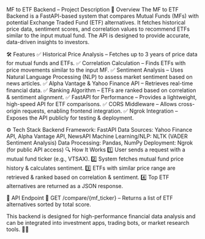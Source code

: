 MF to ETF Backend – Project Description
📌 Overview
The MF to ETF Backend is a FastAPI-based system that compares Mutual Funds (MFs) with potential Exchange Traded Fund (ETF) alternatives. It fetches historical price data, sentiment scores, and correlation values to recommend ETFs similar to the input mutual fund. The API is designed to provide accurate, data-driven insights to investors.

🛠️ Features
✅ Historical Price Analysis – Fetches up to 3 years of price data for mutual funds and ETFs.
✅ Correlation Calculation – Finds ETFs with price movements similar to the input MF.
✅ Sentiment Analysis – Uses Natural Language Processing (NLP) to assess market sentiment based on news articles.
✅ Alpha Vantage & Yahoo Finance API – Retrieves real-time financial data.
✅ Ranking Algorithm – ETFs are ranked based on correlation & sentiment alignment.
✅ FastAPI for Performance – Provides a lightweight, high-speed API for ETF comparisons.
✅ CORS Middleware – Allows cross-origin requests, enabling frontend integration.
✅ Ngrok Integration – Exposes the API publicly for testing & deployment.

⚙️ Tech Stack
Backend Framework: FastAPI
Data Sources: Yahoo Finance API, Alpha Vantage API, NewsAPI
Machine Learning/NLP: NLTK (VADER Sentiment Analysis)
Data Processing: Pandas, NumPy
Deployment: Ngrok (for public API access)
🔍 How It Works
1️⃣ User sends a request with a mutual fund ticker (e.g., VTSAX).
2️⃣ System fetches mutual fund price history & calculates sentiment.
3️⃣ ETFs with similar price range are retrieved & ranked based on correlation & sentiment.
4️⃣ Top ETF alternatives are returned as a JSON response.

🚀 API Endpoint
🔹 GET /compare/{mf_ticker} – Returns a list of ETF alternatives sorted by total score.

This backend is designed for high-performance financial data analysis and can be integrated into investment apps, trading bots, or market research tools. 🚀🔥
